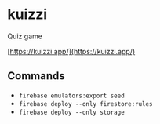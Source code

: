 # kuizzi

Quiz game

[https://kuizzi.app/](https://kuizzi.app/)

## Commands

- `firebase emulators:export seed`
- `firebase deploy --only firestore:rules`
- `firebase deploy --only storage`
